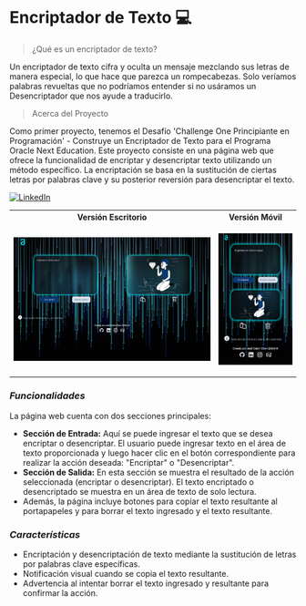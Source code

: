 # Encriptador de Texto 💻

> ¿Qué es un encriptador de texto?

Un encriptador de texto cifra y oculta un mensaje mezclando sus letras de manera especial, lo que hace que parezca un rompecabezas. Solo veríamos palabras revueltas que no podríamos entender si no usáramos un Desencriptador que nos ayude a traducirlo.

> Acerca del Proyecto

Como primer proyecto, tenemos el Desafío 'Challenge One Principiante en Programación' - Construye un Encriptador de Texto para el Programa Oracle Next Education. 
Este proyecto consiste en una página web que ofrece la funcionalidad de encriptar y desencriptar texto utilizando un método específico. La encriptación se basa en la sustitución de ciertas letras por palabras clave y su posterior reversión para desencriptar el texto.

[![LinkedIn](https://img.shields.io/badge/LinkedIn-%230077B5.svg?logo=linkedin&logoColor=white)](https://www.linkedin.com/in/yudi-aleyda-calan-chan-a40154277/) 

<table align="center">
  <tr>
    <th>Versión Escritorio</th>
    <th>Versión Móvil</th>
  </tr>
  <tr>
    <td><img src="https://github.com/YuDiCC/ChallengeOne_Encriptador_de_Texto/blob/main/imagenes/pantallas/escritorio.png" alt="Encriptador" width="600px"/></td>
    <td><p align="center">
  <img src="https://github.com/YuDiCC/ChallengeOne_Encriptador_de_Texto/blob/main/imagenes/pantallas/movil.png" alt="Imagen de ejemplo" width="200px"/>
</p></td>
  </tr>
</table>

### *Funcionalidades*

La página web cuenta con dos secciones principales:
- **Sección de Entrada:**
  Aquí se puede ingresar el texto que se desea encriptar o desencriptar. El usuario puede ingresar texto en el área de texto proporcionada y luego hacer clic en el botón correspondiente para realizar la acción deseada: "Encriptar" o "Desencriptar".
- **Sección de Salida:**
  En esta sección se muestra el resultado de la acción seleccionada (encriptar o desencriptar). El texto encriptado o desencriptado se muestra en un área de texto de solo lectura.
- Además, la página incluye botones para copiar el texto resultante al portapapeles y para borrar el texto ingresado y el texto resultante.

### *Características*
- Encriptación y desencriptación de texto mediante la sustitución de letras por palabras clave específicas.
- Notificación visual cuando se copia el texto resultante.
- Advertencia al intentar borrar el texto ingresado y resultante para confirmar la acción.

